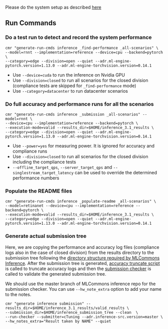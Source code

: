 Please do the system setup as described [here](README.md)


## Run Commands


### Do a test run to detect and record the system performance

```
cmr "generate-run-cmds inference _find-performance _all-scenarios" \
--model=rnnt --implementation=reference --device=cpu --backend=pytorch \
--category=edge --division=open --quiet --adr.ml-engine-pytorch.version=1.13.0 --adr.ml-engine-torchvision.version=0.14.1

```
* Use `--device=cuda` to run the inference on Nvidia GPU
* Use `--division=closed` to run all scenarios for the closed division (compliance tests are skipped for `_find-performance` mode)
* Use `--category=datacenter` to run datacenter scenarios

### Do full accuracy and performance runs for all the scenarios

```
cmr "generate-run-cmds inference _submission _all-scenarios" --model=rnnt \
--device=cpu --implementation=reference --backend=pytorch \
--execution-mode=valid --results_dir=$HOME/inference_3.1_results \
--category=edge --division=open --quiet --adr.ml-engine-pytorch.version=1.13.0 --adr.ml-engine-torchvision.version=0.14.1
```

* Use `--power=yes` for measuring power. It is ignored for accuracy and compliance runs
* Use `--division=closed` to run all scenarios for the closed division including the compliance tests
* `--offline_target_qps`, `--server_target_qps` and  `--singlestream_target_latency` can be used to override the determined performance numbers

### Populate the README files
```
cmr "generate-run-cmds inference _populate-readme _all-scenarios" \
--model=retinanet --device=cpu --implementation=reference --backend=pytorch \
--execution-mode=valid --results_dir=$HOME/inference_3.1_results \
--category=edge --division=open --quiet --adr.ml-engine-pytorch.version=1.13.0 --adr.ml-engine-torchvision.version=0.14.1
```

### Generate actual submission tree

Here, we are copying the performance and accuracy log files (compliance logs also in the case of closed division) from the results directory to the submission tree following the [directory structure required by MLCommons Inference](https://github.com/mlcommons/policies/blob/master/submission_rules.adoc#inference-1). After the submission tree is generated, [accuracy truncate script](https://github.com/mlcommons/ck/tree/master/cm-mlops/script/truncate-mlperf-inference-accuracy-log) is called to truncate accuracy logs and then the [submission checker](https://github.com/mlcommons/ck/tree/master/cm-mlops/script/run-mlperf-inference-submission-checker) is called to validate the generated submission tree.

We should use the master branch of MLCommons inference repo for the submission checker. You can use `--hw_note_extra` option to add your name to the notes.
```
cmr "generate inference submission" --results_dir=$HOME/inference_3.1_results/valid_results \
--submission_dir=$HOME/inference_submission_tree --clean  \
--run-checker --submitter=cTuning --adr.inference-src.version=master \
--hw_notes_extra="Result taken by NAME" --quiet
```
